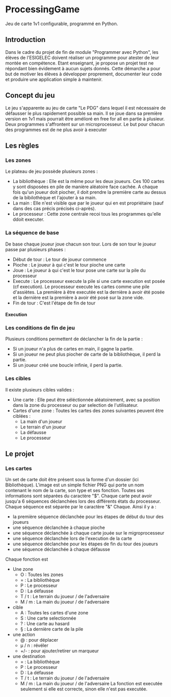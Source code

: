 # ProcessingGame

Jeu de carte 1v1 configurable, programmé en Python. 

## Introduction

Dans le cadre du projet de fin de module "Programmer avec Python", les élèves de l'ESIGELEC doivent réaliser un programme pour atester de leur montée en compétence. Etant enseignant, je propose un projet test ne répondant bien évidement à aucun sujets donnés. Cette démarche a pour but de motiver les élèves à développer proprement, documenter leur code et produire une application simple à maintenir.

## Concept du jeu
Le jeu s'apparente au jeu de carte "Le PDG" dans lequel il est nécessaire de défausser le plus rapidement possible sa main. Il se joue dans sa première version en 1v1 mais pourrait être amélioré en free for all en partie à plusieur. 
Deux programmes s'affrontent sur un microprocesseur. Le but pour chacun des programmes est de ne plus avoir à executer 

## Les règles


### Les zones
Le plateau de jeu possède plusieurs zones : 
- La bibliothèque : Elle est la même pour les deux joueurs. Ces 100 cartes y sont disposées en pile de manière aléatoire face cachée. A chaque fois qu'un joueur doit piocher, il doit prendre la première carte au dessus de la bibilothèque et l'ajouter à sa main.
- La main : Elle n'est visible que par le joueur qui en est propriétaire (sauf dans des cas précis précisés ci-après). 
- Le processeur : Cette zone centrale recoi tous les programmes qu'elle ddoit executer.


### La séquence de base

De base chaque joueur joue chacun son tour. Lors de son tour le joueur passe par plusieurs phases : 

- Début de tour : Le tour de joueur commence
- Pioche : Le joueur à qui c'est le tour pioche une carte
- Joue : Le joueur à qui c'est le tour pose une carte sur la pile du processeur
- Execute : Le processeur execute la pile si une carte execution est posée (cf execution). Le processeur execute les cartes comme une pile d'assiètes. La première à être executée est la dernière à avoir été posée et la dernière est la première à avoir été posé sur la zone vide.
- Fin de tour : C'est l'étape de fin de tour

#### Execution

#### 

### Les conditions de fin de jeu
Plusieurs conditions permettent de déclancher la fin de la partie : 
- Si un joueur n'a plus de cartes en main, il gagne la partie. 
- Si un joueur ne peut plus piocher de carte de la bibliothèque, il perd la partie.
- Si un joueur créé une boucle infinie, il perd la partie.

### Les cibles

Il existe plusieurs cibles valides : 
- Une carte : Elle peut être séléctionnée aléatoirement, avec sa position dans la zone du processeur ou par selection de l'utilisateur.
- Cartes d'une zone : Toutes les cartes des zones suivantes peuvent être ciblées :
    - La main d'un joueur
    - Le terrain d'un joueur
    - La défausse
    - Le processeur

## Le projet

### Les cartes

Un set de carte doit être présent sous la forme d'un dossier (ici Bibliothèque). L'image est un simple fichier PNG qui porte un nom contenant le nom de la carte, son type et ses fonction. Toutes ses informations sont séparées du caractère "$". Chaque carte peut avoir jusqu'a 6 séquences déclanchées lors des différents états du processeur. Chaque séquence est séparée par le caractère "&" Chaque. Ainsi il y a :
 
- la première séquence déclanchée pour les étapes de début du tour des joueurs
- une séquence déclanchée à chaque pioche
- une séquence déclanchée à chaque carte jouée sur le migroprocesseur
- une séquence déclanchée lors de l'execution de la carte
- une séquence déclanchée pour les étapes de fin du tour des joueurs
- une séquence déclanchée à chaque défausse



Chaque fonction est 
 - Une zone
    - O : Toutes les zones
    - = : La bibliothèque
    - P : Le processeur
    - D : La défausse
    - T / t : Le terrain du joueur / de l'adversaire
    - M / m : La main du joueur / de l'adversaire
- cible 
    - A : Toutes les cartes d'une zone
    - S : Une carte selectionnée
    - ? : Une carte au hasard
    - § : La dernière carte de la pile
- une action 
    - @ : pour déplacer
    - µ / n : révéler
    - +/- : pour ajouter/retirer un marqueur
- une destination
    - = : La bibliothèque
    - P : Le processeur
    - D : La défausse
    - T / t : Le terrain du joueur / de l'adversaire
    - M / m : La main du joueur / de l'adversaire
La fonction est executée seulement si elle est correcte, sinon elle n'est pas executée.
